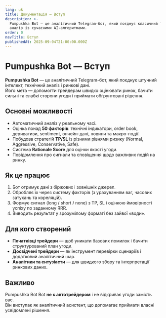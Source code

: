 ```yaml
---
lang: uk
title: Документація — Вступ
description: >-
  Pumpushka Bot — це аналітичний Telegram-бот, який поєднує класичний технічний
  аналіз із сучасними AI-алгоритмами. 
order: 0
navTitle: Вступ
publishedAt: 2025-09-04T21:00:00.000Z
---
```


# Pumpushka Bot — Вступ

**Pumpushka Bot** — це аналітичний Telegram-бот, який поєднує штучний інтелект, технічний аналіз і ринкові дані.\
Його мета — допомогти трейдерам швидко оцінювати ринок, бачити сильні та слабкі сторони угоди і приймати обґрунтовані рішення.

## Основні можливості

* Автоматичний аналіз у реальному часі.
* Оцінка понад **50 факторів**: технічні індикатори, order book, деривативи, sentiment, ончейн-дані, новини та макро-події.
* Побудова стратегій **TP/SL** із різними рівнями ризику (Normal, Aggressive, Conservative, Safe).
* Система **Rationale Score** для оцінки якості угоди.
* Повідомлення про сигнали та сповіщення щодо важливих подій на ринку.

## Як це працює

1. Бот отримує дані з біржових і зовнішніх джерел.
2. Обробляє їх через систему факторів (з урахуванням ваг, часових затухань та кореляцій).
3. Формує сигнал (long / short / none) з TP, SL і оцінкою ймовірності успіху по заданному RRR.
4. Виводить результат у зрозумілому форматі без зайвої «води».

## Для кого створений

* **Початківці трейдери** — щоб уникати базових помилок і бачити структурований план угоди.
* **Досвідчені трейдери** — як інструмент перевірки сценаріїв і додатковий аналітичний шар.
* **Аналітики та ентузіасти** — для швидкого збору та інтерпретації ринкових даних.

## Важливо

Pumpushka Bot Bot **не є автотрейдером** і не відкриває угоди замість вас.\
Він виступає як аналітичний асистент, що допомагає приймати власні усвідомлені рішення.
